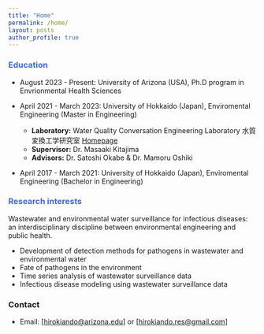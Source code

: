 ```yaml
---
title: "Home"
permalink: /home/
layout: posts
author_profile: true
---
```


### <span style="color:#4169E1;">Education</span>

- August 2023 - Present: University of Arizona (USA), Ph.D program in Envrionmental Health Sciences
  
- April 2021 - March 2023: University of Hokkaido (Japan), Enviromental Engineering (Master in Engineering)  
  
  - **Laboratory:** Water Quality Conversation Engineering Laboratory 水質変換工学研究室 [Homepage](https://www-eng-hokudai-ac-jp.translate.goog/labo/water/?_x_tr_sl=ja&_x_tr_tl=en&_x_tr_hl=ja)  
  - **Supervisor:** Dr. Masaaki Kitajima  
  - **Advisors:** Dr. Satoshi Okabe & Dr. Mamoru Oshiki 

- April 2017 - March 2021: University of Hokkaido (Japan), Enviromental Engineering (Bachelor in Engineering)

### <span style="color:#4169E1;">Research interests</span> 
Wastewater and environmental water surveillance for infectious diseases: an interdisciplinary discipline between environmental engineering and public health.
- Development of detection methods for pathogens in wastewater and environmental water
- Fate of pathogens in the environment
- Time series analysis of wastewater surveillance data
- Infectious disease modeling using wastewater surveillance data


### Contact
- Email: [hirokiando@arizona.edu] or [hirokiando.res@gmail.com]

